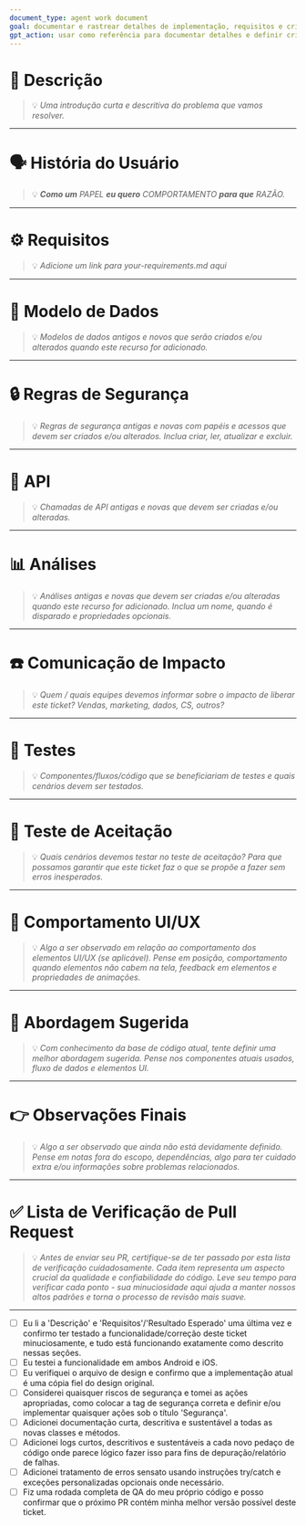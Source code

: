 ```yaml
---
document_type: agent work document
goal: documentar e rastrear detalhes de implementação, requisitos e critérios de aceitação
gpt_action: usar como referência para documentar detalhes e definir critérios de aceitação
---
```


# 🔖 Descrição
> 💡 *Uma introdução curta e descritiva do problema que vamos resolver.*
---

# 🗣 História do Usuário
> 💡 ***Como um*** *PAPEL* ***eu quero*** *COMPORTAMENTO* ***para que*** *RAZÃO.*
---

# ⚙️ Requisitos
> 💡 *Adicione um link para your-requirements.md aqui*
---

# 💾 Modelo de Dados
> 💡 *Modelos de dados antigos e novos que serão criados e/ou alterados quando este recurso for adicionado.*
---

# 🔒 Regras de Segurança
> 💡 *Regras de segurança antigas e novas com papéis e acessos que devem ser criados e/ou alterados. Inclua criar, ler, atualizar e excluir.*
---

# 🐒 API
> 💡 *Chamadas de API antigas e novas que devem ser criadas e/ou alteradas.*
---

# 📊 Análises
> 💡 *Análises antigas e novas que devem ser criadas e/ou alteradas quando este recurso for adicionado. Inclua um nome, quando é disparado e propriedades opcionais.*
---

# ☎️ Comunicação de Impacto
> 💡 *Quem / quais equipes devemos informar sobre o impacto de liberar este ticket? Vendas, marketing, dados, CS, outros?*
---

# 🧪 Testes
> 💡 *Componentes/fluxos/código que se beneficiariam de testes e quais cenários devem ser testados.*
---

# 🤝 Teste de Aceitação
> 💡 *Quais cenários devemos testar no teste de aceitação? Para que possamos garantir que este ticket faz o que se propõe a fazer sem erros inesperados.*
---

# 🎨 Comportamento UI/UX
> 💡 *Algo a ser observado em relação ao comportamento dos elementos UI/UX (se aplicável). Pense em posição, comportamento quando elementos não cabem na tela, feedback em elementos e propriedades de animações.*
---

# 📝 Abordagem Sugerida
> 💡 *Com conhecimento da base de código atual, tente definir uma melhor abordagem sugerida. Pense nos componentes atuais usados, fluxo de dados e elementos UI.*
---

# 👉️ Observações Finais
> 💡 *Algo a ser observado que ainda não está devidamente definido. Pense em notas fora do escopo, dependências, algo para ter cuidado extra e/ou informações sobre problemas relacionados.*
---

# ✅ Lista de Verificação de Pull Request
> 💡 *Antes de enviar seu PR, certifique-se de ter passado por esta lista de verificação cuidadosamente. Cada item representa um aspecto crucial da qualidade e confiabilidade do código. Leve seu tempo para verificar cada ponto - sua minuciosidade aqui ajuda a manter nossos altos padrões e torna o processo de revisão mais suave.*
---

- [ ] Eu li a 'Descrição' e 'Requisitos'/'Resultado Esperado' uma última vez e confirmo ter testado a funcionalidade/correção deste ticket minuciosamente, e tudo está funcionando exatamente como descrito nessas seções.
- [ ] Eu testei a funcionalidade em ambos Android e iOS.
- [ ] Eu verifiquei o arquivo de design e confirmo que a implementação atual é uma cópia fiel do design original.
- [ ] Considerei quaisquer riscos de segurança e tomei as ações apropriadas, como colocar a tag de segurança correta e definir e/ou implementar quaisquer ações sob o título 'Segurança'.
- [ ] Adicionei documentação curta, descritiva e sustentável a todas as novas classes e métodos.
- [ ] Adicionei logs curtos, descritivos e sustentáveis a cada novo pedaço de código onde parece lógico fazer isso para fins de depuração/relatório de falhas.
- [ ] Adicionei tratamento de erros sensato usando instruções try/catch e exceções personalizadas opcionais onde necessário.
- [ ] Fiz uma rodada completa de QA do meu próprio código e posso confirmar que o próximo PR contém minha melhor versão possível deste ticket.
